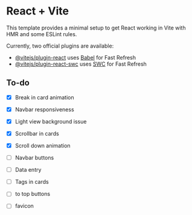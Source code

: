 # React + Vite

This template provides a minimal setup to get React working in Vite with HMR and some ESLint rules.

Currently, two official plugins are available:

- [@vitejs/plugin-react](https://github.com/vitejs/vite-plugin-react/blob/main/packages/plugin-react/README.md) uses [Babel](https://babeljs.io/) for Fast Refresh
- [@vitejs/plugin-react-swc](https://github.com/vitejs/vite-plugin-react-swc) uses [SWC](https://swc.rs/) for Fast Refresh


## To-do

- [x] Break in card animation
- [x] Navbar responsiveness
- [x] Light view background issue
- [x] Scrollbar in cards
- [x] Scroll down animation

- [ ] Navbar buttons
- [ ] Data entry
- [ ] Tags in cards
- [ ] to top buttons
- [ ] favicon